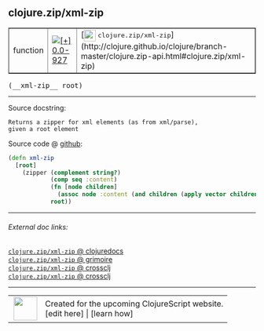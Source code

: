 ## clojure.zip/xml-zip



 <table border="1">
<tr>
<td>function</td>
<td><a href="https://github.com/cljsinfo/cljs-api-docs/tree/0.0-927"><img valign="middle" alt="[+] 0.0-927" title="Added in 0.0-927" src="https://img.shields.io/badge/+-0.0--927-lightgrey.svg"></a> </td>
<td>
[<img height="24px" valign="middle" src="http://i.imgur.com/1GjPKvB.png"> <samp>clojure.zip/xml-zip</samp>](http://clojure.github.io/clojure/branch-master/clojure.zip-api.html#clojure.zip/xml-zip)
</td>
</tr>
</table>


 <samp>
(__xml-zip__ root)<br>
</samp>

---





Source docstring:

```
Returns a zipper for xml elements (as from xml/parse),
given a root element
```


Source code @ [github](https://github.com/clojure/clojurescript/blob/r1011/src/cljs/clojure/zip.cljs#L50-L58):

```clj
(defn xml-zip
  [root]
    (zipper (complement string?) 
            (comp seq :content)
            (fn [node children]
              (assoc node :content (and children (apply vector children))))
            root))
```

<!--
Repo - tag - source tree - lines:

 <pre>
clojurescript @ r1011
└── src
    └── cljs
        └── clojure
            └── <ins>[zip.cljs:50-58](https://github.com/clojure/clojurescript/blob/r1011/src/cljs/clojure/zip.cljs#L50-L58)</ins>
</pre>

-->

---



###### External doc links:

[`clojure.zip/xml-zip` @ clojuredocs](http://clojuredocs.org/clojure.zip/xml-zip)<br>
[`clojure.zip/xml-zip` @ grimoire](http://conj.io/store/v1/org.clojure/clojure/1.7.0-beta3/clj/clojure.zip/xml-zip/)<br>
[`clojure.zip/xml-zip` @ crossclj](http://crossclj.info/fun/clojure.zip/xml-zip.html)<br>
[`clojure.zip/xml-zip` @ crossclj](http://crossclj.info/fun/clojure.zip.cljs/xml-zip.html)<br>

---

 <table>
<tr><td>
<img valign="middle" align="right" width="48px" src="http://i.imgur.com/Hi20huC.png">
</td><td>
Created for the upcoming ClojureScript website.<br>
[edit here] | [learn how]
</td></tr></table>

[edit here]:https://github.com/cljsinfo/cljs-api-docs/blob/master/cljsdoc/clojure.zip_xml-zip.cljsdoc
[learn how]:https://github.com/cljsinfo/cljs-api-docs/wiki/cljsdoc-files

<!--

This information was too distracting to show to readers, but I'll leave it
commented here since it is helpful to:

- pretty-print the data used to generate this document
- and show how to retrieve that data



The API data for this symbol:

```clj
{:ns "clojure.zip",
 :name "xml-zip",
 :signature ["[root]"],
 :history [["+" "0.0-927"]],
 :type "function",
 :full-name-encode "clojure.zip_xml-zip",
 :source {:code "(defn xml-zip\n  [root]\n    (zipper (complement string?) \n            (comp seq :content)\n            (fn [node children]\n              (assoc node :content (and children (apply vector children))))\n            root))",
          :title "Source code",
          :repo "clojurescript",
          :tag "r1011",
          :filename "src/cljs/clojure/zip.cljs",
          :lines [50 58]},
 :full-name "clojure.zip/xml-zip",
 :clj-symbol "clojure.zip/xml-zip",
 :docstring "Returns a zipper for xml elements (as from xml/parse),\ngiven a root element"}

```

Retrieve the API data for this symbol:

```clj
;; from Clojure REPL
(require '[clojure.edn :as edn])
(-> (slurp "https://raw.githubusercontent.com/cljsinfo/cljs-api-docs/catalog/cljs-api.edn")
    (edn/read-string)
    (get-in [:symbols "clojure.zip/xml-zip"]))
```

-->
